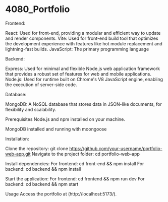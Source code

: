 # 4080_Portfolio
Frontend:

React: Used for front-end, providing a modular and efficient way to update and render components.
Vite: Used for front-end build tool that optimizes the development experience with features like hot module replacement and lightning-fast builds.
JavaScript: The primary programming language 

Backend:

Express: Used for minimal and flexible Node.js web application framework that provides a robust set of features for web and mobile applications.
Node.js: Used for runtime built on Chrome's V8 JavaScript engine, enabling the execution of server-side code.

Database:

MongoDB: A NoSQL database that stores data in JSON-like documents, for flexibility and scalability.


Prerequisites
Node.js and npm installed on your machine.

MongoDB installed and running with moongoose

Installation:

Clone the repository: git clone https://github.com/your-username/portfolio-web-app.git
Navigate to the project folder: cd portfolio-web-app

Install dependencies:
For frontend: cd front-end && npm install
For backend: cd backend && npm install

Start the application:
For frontend: cd frontend && npm run dev
For backend: cd backend && npm start

Usage
Access the portfolio at (http://localhost:5173/).
